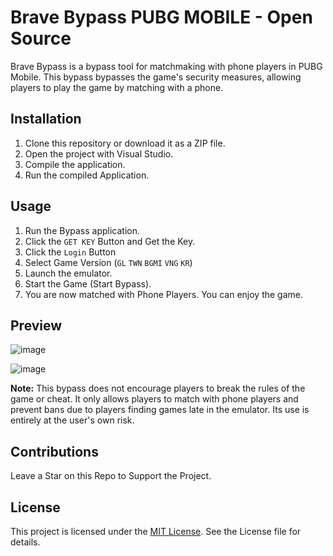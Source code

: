 # Brave Bypass PUBG MOBILE - Open Source

Brave Bypass is a bypass tool for matchmaking with phone players in PUBG Mobile. This bypass bypasses the game's security measures, allowing players to play the game by matching with a phone.

## Installation

1. Clone this repository or download it as a ZIP file.
2. Open the project with Visual Studio.
3. Compile the application.
4. Run the compiled Application.

## Usage

1. Run the Bypass application.
2. Click the `GET KEY` Button and Get the Key.
3. Click the `Login` Button
4. Select Game Version (`GL` `TWN` `BGMI` `VNG` `KR`)
5. Launch the emulator.
6. Start the Game (Start Bypass).
7. You are now matched with Phone Players. You can enjoy the game.

## Preview 
![image](https://github.com/unknown144p/pubg/assets/93508554/d8a862af-fcfb-42c9-8e8b-8aef862b4440)


![image](https://github.com/unknown144p/pubg/assets/93508554/87e06f6e-b840-4b60-84fc-f9415164b24a)

**Note:** This bypass does not encourage players to break the rules of the game or cheat. It only allows players to match with phone players and prevent bans due to players finding games late in the emulator. Its use is entirely at the user's own risk.

## Contributions

Leave a Star on this Repo to Support the Project.

## License

This project is licensed under the [MIT License](LICENSE). See the License file for details.